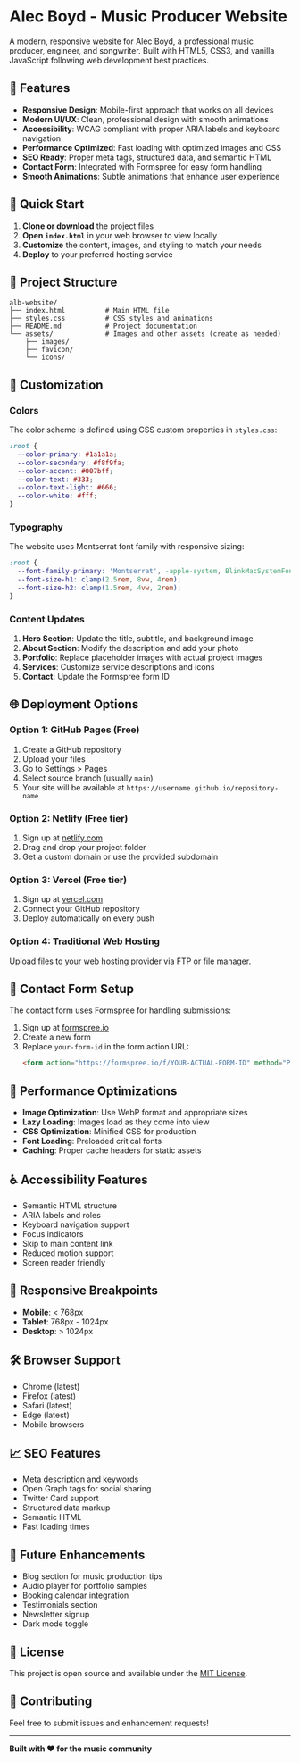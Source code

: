 # Alec Boyd - Music Producer Website

A modern, responsive website for Alec Boyd, a professional music producer, engineer, and songwriter. Built with HTML5, CSS3, and vanilla JavaScript following web development best practices.

## 🎵 Features

- **Responsive Design**: Mobile-first approach that works on all devices
- **Modern UI/UX**: Clean, professional design with smooth animations
- **Accessibility**: WCAG compliant with proper ARIA labels and keyboard navigation
- **Performance Optimized**: Fast loading with optimized images and CSS
- **SEO Ready**: Proper meta tags, structured data, and semantic HTML
- **Contact Form**: Integrated with Formspree for easy form handling
- **Smooth Animations**: Subtle animations that enhance user experience

## 🚀 Quick Start

1. **Clone or download** the project files
2. **Open `index.html`** in your web browser to view locally
3. **Customize** the content, images, and styling to match your needs
4. **Deploy** to your preferred hosting service

## 📁 Project Structure

```
alb-website/
├── index.html          # Main HTML file
├── styles.css          # CSS styles and animations
├── README.md           # Project documentation
└── assets/             # Images and other assets (create as needed)
    ├── images/
    ├── favicon/
    └── icons/
```

## 🎨 Customization

### Colors
The color scheme is defined using CSS custom properties in `styles.css`:

```css
:root {
  --color-primary: #1a1a1a;
  --color-secondary: #f8f9fa;
  --color-accent: #007bff;
  --color-text: #333;
  --color-text-light: #666;
  --color-white: #fff;
}
```

### Typography
The website uses Montserrat font family with responsive sizing:

```css
:root {
  --font-family-primary: 'Montserrat', -apple-system, BlinkMacSystemFont, 'Segoe UI', Roboto, sans-serif;
  --font-size-h1: clamp(2.5rem, 8vw, 4rem);
  --font-size-h2: clamp(1.5rem, 4vw, 2rem);
}
```

### Content Updates
1. **Hero Section**: Update the title, subtitle, and background image
2. **About Section**: Modify the description and add your photo
3. **Portfolio**: Replace placeholder images with actual project images
4. **Services**: Customize service descriptions and icons
5. **Contact**: Update the Formspree form ID

## 🌐 Deployment Options

### Option 1: GitHub Pages (Free)
1. Create a GitHub repository
2. Upload your files
3. Go to Settings > Pages
4. Select source branch (usually `main`)
5. Your site will be available at `https://username.github.io/repository-name`

### Option 2: Netlify (Free tier)
1. Sign up at [netlify.com](https://netlify.com)
2. Drag and drop your project folder
3. Get a custom domain or use the provided subdomain

### Option 3: Vercel (Free tier)
1. Sign up at [vercel.com](https://vercel.com)
2. Connect your GitHub repository
3. Deploy automatically on every push

### Option 4: Traditional Web Hosting
Upload files to your web hosting provider via FTP or file manager.

## 📧 Contact Form Setup

The contact form uses Formspree for handling submissions:

1. Sign up at [formspree.io](https://formspree.io)
2. Create a new form
3. Replace `your-form-id` in the form action URL:
   ```html
   <form action="https://formspree.io/f/YOUR-ACTUAL-FORM-ID" method="POST">
   ```

## 🔧 Performance Optimizations

- **Image Optimization**: Use WebP format and appropriate sizes
- **Lazy Loading**: Images load as they come into view
- **CSS Optimization**: Minified CSS for production
- **Font Loading**: Preloaded critical fonts
- **Caching**: Proper cache headers for static assets

## ♿ Accessibility Features

- Semantic HTML structure
- ARIA labels and roles
- Keyboard navigation support
- Focus indicators
- Skip to main content link
- Reduced motion support
- Screen reader friendly

## 📱 Responsive Breakpoints

- **Mobile**: < 768px
- **Tablet**: 768px - 1024px
- **Desktop**: > 1024px

## 🛠️ Browser Support

- Chrome (latest)
- Firefox (latest)
- Safari (latest)
- Edge (latest)
- Mobile browsers

## 📈 SEO Features

- Meta description and keywords
- Open Graph tags for social sharing
- Twitter Card support
- Structured data markup
- Semantic HTML
- Fast loading times

## 🔄 Future Enhancements

- Blog section for music production tips
- Audio player for portfolio samples
- Booking calendar integration
- Testimonials section
- Newsletter signup
- Dark mode toggle

## 📄 License

This project is open source and available under the [MIT License](LICENSE).

## 🤝 Contributing

Feel free to submit issues and enhancement requests!

---

**Built with ❤️ for the music community** 